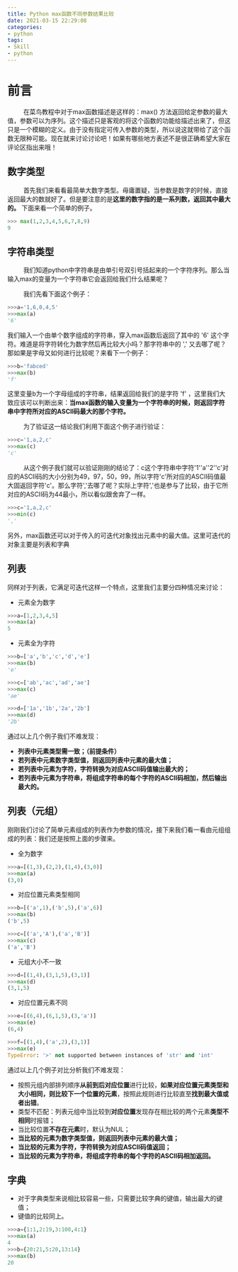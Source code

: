 ```yaml
---
title: Python max函数不同参数结果比较
date: 2021-03-15 22:29:08
categories:
- python
tags:
- Skill
- python
---
```


# 前言

&emsp; &emsp; 在菜鸟教程中对于max函数描述是这样的：max() 方法返回给定参数的最大值，参数可以为序列。这个描述只是客观的将这个函数的功能给描述出来了，但这只是一个模糊的定义。由于没有指定可传入参数的类型，所以说这就带给了这个函数无限种可能。现在就来讨论讨论吧！如果有哪些地方表述不是很正确希望大家在评论区指出来哦！

## 数字类型

&emsp; &emsp; 首先我们来看看最简单大数字类型。毋庸置疑，当参数是数字的时候，直接返回最大的数就好了。但是要注意的是**这里的数字指的是一系列数，返回其中最大的。**
下面来看一个简单的例子。
```python
>>> max(1,2,3,4,5,6,7,8,9)
9
```

## 字符串类型

&emsp; &emsp; 我们知道python中字符串是由单引号双引号括起来的一个字符序列。那么当输入max的变量为一个字符串它会返回给我们什么结果呢？

&emsp; &emsp; 我们先看下面这个例子：
```python
>>>a='1,6,0,4,5'
>>>max(a)
'6'
```
我们输入一个由单个数字组成的字符串，穿入max函数后返回了其中的 '6' 这个字符。难道是将字符转化为数字然后再比较大小吗？那字符串中的 ',' 又去哪了呢？那如果是字母又如何进行比较呢？来看下一个例子：
```python
>>>b='fabced'
>>>max(b)
'f'
```
这里变量b为一个字母组成的字符串，结果返回给我们的是字符 'f' ，这里我们大致应该可以判断出来：**当max函数的输入变量为一个字符串的时候，则返回字符串中字符所对应的ASCII码最大的那个字符。**

&emsp; &emsp; 为了验证这一结论我们利用下面这个例子进行验证：
```python
>>>c='1,a,2,c'
>>>max(c)
'c'
```
&emsp; &emsp; 从这个例子我们就可以验证刚刚的结论了：c这个字符串中字符'1''a''2''c'对应的ASCII码的大小分别为49，97，50，99，所以字符'c'所对应的ASCII码值最大固返回字符'c'。那么字符','去哪了呢？实际上字符','也是参与了比较，由于它所对应的ASCII码为44最小，所以看似跟舍弃了一样。
```python
>>>c='1,a,2,c'
>>>min(c)
','
```

另外，max函数还可以对于传入的可迭代对象找出元素中的最大值。这里可迭代的对象主要是列表和字典

## 列表

同样对于列表，它满足可迭代这样一个特点，这里我们主要分四种情况来讨论：

* 元素全为数字
```python
>>>a=[1,2,3,4,5]
>>>max(a)
5
```
* 元素全为字符
```python
>>>b=['a','b','c','d','e']
>>>max(b)
'e'
```
```python
>>>c=['ab','ac','ad','ae']
>>>max(c)
'ae'
```
```python
>>>d=['1a','1b','2a','2b']
>>>max(d)
'2b'
```
通过以上几个例子我们不难发现：
* **列表中元素类型需一致；（前提条件）**
* **若列表中元素数字类型值，则返回列表中元素的最大值；**
* **若列表中元素为字符，字符转换为对应ASCII码值输出最大的；**
* **若列表中元素为字符串，将组成字符串的每个字符的ASCII码相加，然后输出最大的。**

## 列表（元组）

刚刚我们讨论了简单元素组成的列表作为参数的情况，接下来我们看一看由元组组成的列表：我们还是按照上面的步骤来。

* 全为数字
```python
>>>a=[(1,3),(2,2),(1,4),(3,0)]
>>>max(a)
(3,0)
```
* 对应位置元素类型相同
```python
>>>b=[('a',1),('b',5),('a',6)]
>>>max(b)
('b',5)
```
```python
>>>c=[('a','A'),('a','B')]
>>>max(c)
('a','B')
```
* 元组大小不一致
```python
>>>d=[(1,4),(3,1,5),(3,1)]
>>>max(d)
(3,1,5)
```
* 对应位置元素不同
```python
>>>e=[(6,4),(6,1,5),(3,'a')]
>>>max(e)
(6,4)
```
```python
>>>f=[(1,4),('a',2),(3,1)]
>>>max(e)
TypeError: '>' not supported between instances of 'str' and 'int'
```
通过以上几个例子对比分析我们不难发现：

* 按照元组内部排列顺序**从前到后对应位置**进行比较，**如果对应位置元素类型和大小相同，则比较下一个位置的元素**，按照此规则进行比较直至**找到最大值或者出错**。
* 类型不匹配：列表元组中当比较到**对应位置**发现存在相比较的两个元素**类型不相同**时报错；
* 当比较位置**不存在元素**时，默认为NUL；
* **当比较的元素为数字类型值，则返回列表中元素的最大值；**
* **当比较的元素为字符，字符转换为对应ASCII码值返回；**
* **当比较的元素为字符串，将组成字符串的每个字符的ASCII码相加返回。**

## 字典

* 对于字典类型来说相比较容易一些，只需要比较字典的键值，输出最大的键值；
* 键值的比较同上。

```python
>>>a={1:1,2:19,3:100,4:1}
>>>max(a)
4
>>>b={20:21,5:20,13:14}
>>>max(b)
20
```
